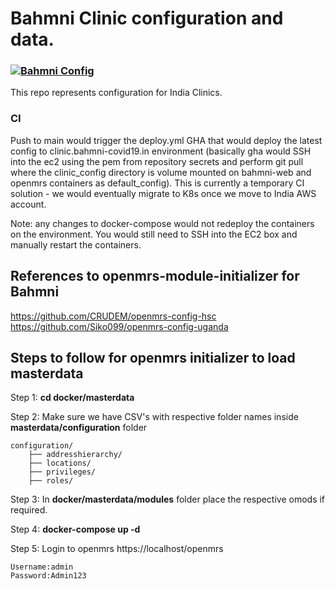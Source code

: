# Bahmni Clinic configuration and data.

### [![Bahmni Config](https://github.com/BahmniIndiaDistro/clinic-config/actions/workflows/deploy.yml/badge.svg)](https://github.com/BahmniIndiaDistro/clinic-config/actions/workflows/deploy.yml)

This repo represents configuration for India Clinics.

### CI

Push to main would trigger the deploy.yml GHA that would deploy the latest
config to clinic.bahmni-covid19.in environment (basically gha would SSH into the
ec2 using the pem from repository secrets and perform git pull where the
clinic_config directory is volume mounted on bahmni-web and openmrs containers
as default_config). This is currently a temporary CI solution - we would
eventually migrate to K8s once we move to India AWS account.

Note: any changes to docker-compose would not redeploy the containers on the
environment. You would still need to SSH into the EC2 box and manually restart
the containers.

## References to openmrs-module-initializer for Bahmni

https://github.com/CRUDEM/openmrs-config-hsc
https://github.com/Siko099/openmrs-config-uganda

## Steps to follow for openmrs initializer to load masterdata 

Step 1: **cd docker/masterdata**

Step 2: Make sure we have CSV's with respective folder names inside **masterdata/configuration** folder 
    
    configuration/
        ├── addresshierarchy/
        ├── locations/
        ├── privileges/
        ├── roles/
Step 3: In **docker/masterdata/modules** folder place the respective omods if required.

Step 4: **docker-compose up -d**

Step 5: Login to openmrs https://localhost/openmrs
            
    Username:admin
    Password:Admin123
